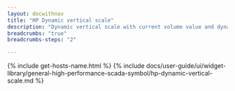 ```yaml
---
layout: docwithnav
title: "HP Dynamic vertical scale"
description: "Dynamic vertical scale with current volume value and dynamically configurable warning and critical scale."
breadcrumbs: "true"
breadcrumbs-steps: "2"

---
```

{% include get-hosts-name.html %}
{% include docs/user-guide/ui/widget-library/general-high-performance-scada-symbol/hp-dynamic-vertical-scale.md %}
